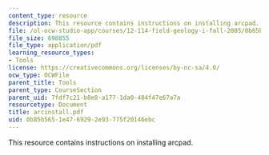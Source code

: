 ```yaml
---
content_type: resource
description: This resource contains instructions on installing arcpad.
file: /ol-ocw-studio-app/courses/12-114-field-geology-i-fall-2005/0b85b5651e4769292e93775f20146ebc_arcinstall.pdf
file_size: 698855
file_type: application/pdf
learning_resource_types:
- Tools
license: https://creativecommons.org/licenses/by-nc-sa/4.0/
ocw_type: OCWFile
parent_title: Tools
parent_type: CourseSection
parent_uid: 7fdf7c21-b8e8-a177-1da0-484f47e67a7a
resourcetype: Document
title: arcinstall.pdf
uid: 0b85b565-1e47-6929-2e93-775f20146ebc
---
```

This resource contains instructions on installing arcpad.